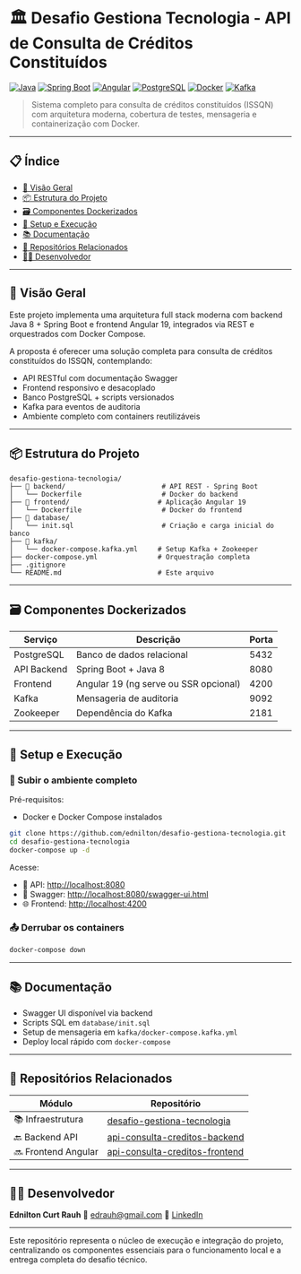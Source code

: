 # 🏛️ Desafio Gestiona Tecnologia - API de Consulta de Créditos Constituídos

[![Java](https://img.shields.io/badge/Java-8+-orange.svg)](https://openjdk.java.net/projects/jdk8/)
[![Spring Boot](https://img.shields.io/badge/Spring%20Boot-2.7.x-brightgreen.svg)](https://spring.io/projects/spring-boot)
[![Angular](https://img.shields.io/badge/Angular-19-red.svg)](https://angular.io/)
[![PostgreSQL](https://img.shields.io/badge/PostgreSQL-13-blue.svg)](https://www.postgresql.org/)
[![Docker](https://img.shields.io/badge/Docker-Enabled-blue.svg)](https://www.docker.com/)
[![Kafka](https://img.shields.io/badge/Apache%20Kafka-Messaging-orange.svg)](https://kafka.apache.org/)

> Sistema completo para consulta de créditos constituídos (ISSQN) com arquitetura moderna, cobertura de testes, mensageria e containerização com Docker.

---

## 📋 Índice

* [🎯 Visão Geral](#-visão-geral)
* [📦 Estrutura do Projeto](#-estrutura-do-projeto)
* [🗃️ Componentes Dockerizados](#️-componentes-dockerizados)
* [🔧 Setup e Execução](#-setup-e-execução)
* [📚 Documentação](#-documentação)
* [🔗 Repositórios Relacionados](#-repositórios-relacionados)
* [👨‍💻 Desenvolvedor](#-desenvolvedor)

---

## 🎯 Visão Geral

Este projeto implementa uma arquitetura full stack moderna com backend Java 8 + Spring Boot e frontend Angular 19, integrados via REST e orquestrados com Docker Compose.

A proposta é oferecer uma solução completa para consulta de créditos constituídos do ISSQN, contemplando:

* API RESTful com documentação Swagger
* Frontend responsivo e desacoplado
* Banco PostgreSQL + scripts versionados
* Kafka para eventos de auditoria
* Ambiente completo com containers reutilizáveis

---

## 📦 Estrutura do Projeto

```
desafio-gestiona-tecnologia/
├── 📁 backend/                        # API REST - Spring Boot
│   └── Dockerfile                    # Docker do backend
├── 📁 frontend/                      # Aplicação Angular 19
│   └── Dockerfile                    # Docker do frontend
├── 📁 database/
│   └── init.sql                      # Criação e carga inicial do banco
├── 📁 kafka/
│   └── docker-compose.kafka.yml     # Setup Kafka + Zookeeper
├── docker-compose.yml               # Orquestração completa
├── .gitignore
└── README.md                        # Este arquivo
```

---

## 🗃️ Componentes Dockerizados

| Serviço     | Descrição                             | Porta |
| ----------- | ------------------------------------- | ----- |
| PostgreSQL  | Banco de dados relacional             | 5432  |
| API Backend | Spring Boot + Java 8                  | 8080  |
| Frontend    | Angular 19 (ng serve ou SSR opcional) | 4200  |
| Kafka       | Mensageria de auditoria               | 9092  |
| Zookeeper   | Dependência do Kafka                  | 2181  |

---

## 🔧 Setup e Execução

### 🐳 Subir o ambiente completo

Pré-requisitos:

* Docker e Docker Compose instalados

```bash
git clone https://github.com/ednilton/desafio-gestiona-tecnologia.git
cd desafio-gestiona-tecnologia
docker-compose up -d
```

Acesse:

* 🔗 API: [http://localhost:8080](http://localhost:8080)
* 📖 Swagger: [http://localhost:8080/swagger-ui.html](http://localhost:8080/swagger-ui.html)
* 🌐 Frontend: [http://localhost:4200](http://localhost:4200)

### 📤 Derrubar os containers

```bash
docker-compose down
```

---

## 📚 Documentação

* Swagger UI disponível via backend
* Scripts SQL em `database/init.sql`
* Setup de mensageria em `kafka/docker-compose.kafka.yml`
* Deploy local rápido com `docker-compose`

---

## 🔗 Repositórios Relacionados

| Módulo              | Repositório                                                                                  |
| ------------------- | -------------------------------------------------------------------------------------------- |
| 📚 Infraestrutura   | [desafio-gestiona-tecnologia](https://github.com/ednilton/desafio-gestiona-tecnologia)       |
| 🔙 Backend API      | [api-consulta-creditos-backend](https://github.com/ednilton/api-consulta-creditos-backend)   |
| 🔜 Frontend Angular | [api-consulta-creditos-frontend](https://github.com/ednilton/api-consulta-creditos-frontend) |

---

## 👨‍💻 Desenvolvedor

**Ednilton Curt Rauh**
📧 [edrauh@gmail.com](mailto:edrauh@gmail.com)
🔗 [LinkedIn](https://www.linkedin.com/in/ednilton-rauh-63838a47)

---

Este repositório representa o núcleo de execução e integração do projeto, centralizando os componentes essenciais para o funcionamento local e a entrega completa do desafio técnico.
